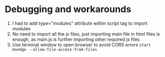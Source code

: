# Debugging and workarounds

1. I had to add type="modules" attribute within script tag to import modules
2. No need to import all the js files, just importing main file in html files is enough, as main.js is further importing other required js files
3. Use terminal window to open browser to avoid CORS errors `start msedge --allow-file-access-from-files`